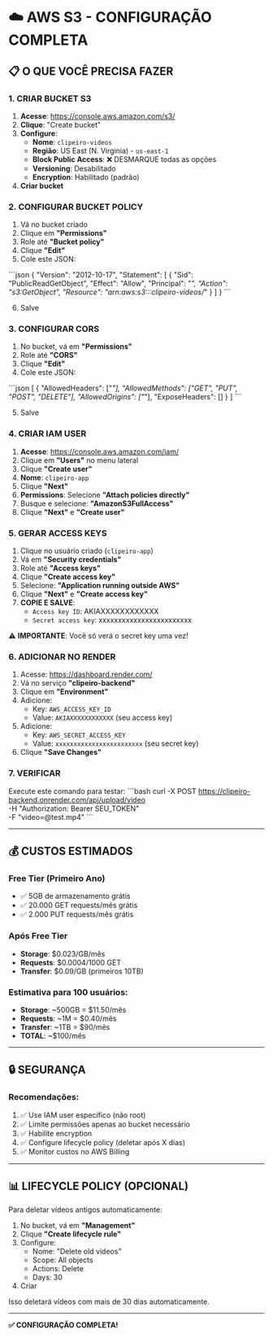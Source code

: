 # ☁️ AWS S3 - CONFIGURAÇÃO COMPLETA

## 📋 O QUE VOCÊ PRECISA FAZER

### 1. CRIAR BUCKET S3

1. **Acesse**: https://console.aws.amazon.com/s3/
2. **Clique**: "Create bucket"
3. **Configure**:
   - **Nome**: `clipeiro-videos`
   - **Região**: US East (N. Virginia) - `us-east-1`
   - **Block Public Access**: ❌ DESMARQUE todas as opções
   - **Versioning**: Desabilitado
   - **Encryption**: Habilitado (padrão)
4. **Criar bucket**

### 2. CONFIGURAR BUCKET POLICY

1. Vá no bucket criado
2. Clique em **"Permissions"**
3. Role até **"Bucket policy"**
4. Clique **"Edit"**
5. Cole este JSON:

\`\`\`json
{
  "Version": "2012-10-17",
  "Statement": [
    {
      "Sid": "PublicReadGetObject",
      "Effect": "Allow",
      "Principal": "*",
      "Action": "s3:GetObject",
      "Resource": "arn:aws:s3:::clipeiro-videos/*"
    }
  ]
}
\`\`\`

6. Salve

### 3. CONFIGURAR CORS

1. No bucket, vá em **"Permissions"**
2. Role até **"CORS"**
3. Clique **"Edit"**
4. Cole este JSON:

\`\`\`json
[
  {
    "AllowedHeaders": ["*"],
    "AllowedMethods": ["GET", "PUT", "POST", "DELETE"],
    "AllowedOrigins": ["*"],
    "ExposeHeaders": []
  }
]
\`\`\`

5. Salve

### 4. CRIAR IAM USER

1. **Acesse**: https://console.aws.amazon.com/iam/
2. Clique em **"Users"** no menu lateral
3. Clique **"Create user"**
4. **Nome**: `clipeiro-app`
5. Clique **"Next"**
6. **Permissions**: Selecione **"Attach policies directly"**
7. Busque e selecione: **"AmazonS3FullAccess"**
8. Clique **"Next"** e **"Create user"**

### 5. GERAR ACCESS KEYS

1. Clique no usuário criado (`clipeiro-app`)
2. Vá em **"Security credentials"**
3. Role até **"Access keys"**
4. Clique **"Create access key"**
5. Selecione: **"Application running outside AWS"**
6. Clique **"Next"** e **"Create access key"**
7. **COPIE E SALVE**:
   - `Access key ID`: AKIAXXXXXXXXXXXX
   - `Secret access key`: xxxxxxxxxxxxxxxxxxxxxxxx

⚠️ **IMPORTANTE**: Você só verá o secret key uma vez!

### 6. ADICIONAR NO RENDER

1. Acesse: https://dashboard.render.com/
2. Vá no serviço **"clipeiro-backend"**
3. Clique em **"Environment"**
4. Adicione:
   - Key: `AWS_ACCESS_KEY_ID`
   - Value: `AKIAXXXXXXXXXXXX` (seu access key)
5. Adicione:
   - Key: `AWS_SECRET_ACCESS_KEY`
   - Value: `xxxxxxxxxxxxxxxxxxxxxxxx` (seu secret key)
6. Clique **"Save Changes"**

### 7. VERIFICAR

Execute este comando para testar:
\`\`\`bash
curl -X POST https://clipeiro-backend.onrender.com/api/upload/video \
  -H "Authorization: Bearer SEU_TOKEN" \
  -F "video=@test.mp4"
\`\`\`

---

## 💰 CUSTOS ESTIMADOS

### Free Tier (Primeiro Ano)
- ✅ 5GB de armazenamento grátis
- ✅ 20.000 GET requests/mês grátis
- ✅ 2.000 PUT requests/mês grátis

### Após Free Tier
- **Storage**: $0.023/GB/mês
- **Requests**: $0.0004/1000 GET
- **Transfer**: $0.09/GB (primeiros 10TB)

### Estimativa para 100 usuários:
- **Storage**: ~500GB = $11.50/mês
- **Requests**: ~1M = $0.40/mês
- **Transfer**: ~1TB = $90/mês
- **TOTAL**: ~$100/mês

---

## 🔒 SEGURANÇA

### Recomendações:
1. ✅ Use IAM user específico (não root)
2. ✅ Limite permissões apenas ao bucket necessário
3. ✅ Habilite encryption
4. ✅ Configure lifecycle policy (deletar após X dias)
5. ✅ Monitor custos no AWS Billing

---

## 📊 LIFECYCLE POLICY (OPCIONAL)

Para deletar vídeos antigos automaticamente:

1. No bucket, vá em **"Management"**
2. Clique **"Create lifecycle rule"**
3. Configure:
   - Nome: "Delete old videos"
   - Scope: All objects
   - Actions: Delete
   - Days: 30
4. Criar

Isso deletará vídeos com mais de 30 dias automaticamente.

---

**✅ CONFIGURAÇÃO COMPLETA!**
